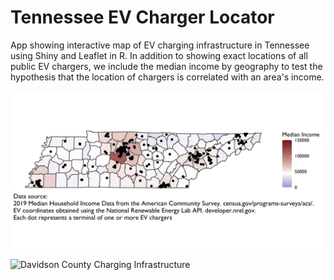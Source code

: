 # Tennessee EV Charger Locator

App showing interactive map of EV charging infrastructure in Tennessee using Shiny and Leaflet in R. In addition to showing exact locations of all public EV chargers, we include the median income by geography to test the hypothesis that the location of chargers is correlated with an area's income.  


![Tennessee Charging Infrastructure](output/tn_ev_charger_locations_income_2019.png)




![Davidson County Charging Infrastructure](output/davidson_ev_chargers_income_2019.png)